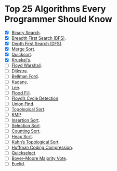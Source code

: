 # Top 25 Algorithms Every Programmer Should Know

- [x] [Binary Search](https://en.wikipedia.org/wiki/Binary_search_algorithm).
- [x] [Breadth First Search (BFS)](https://en.wikipedia.org/wiki/Breadth-first_search).
- [x] [Depth First Search (DFS)](https://en.wikipedia.org/wiki/Depth-first_search).
- [x] [Merge Sort](https://en.wikipedia.org/wiki/Merge_sort).
- [x] [Quicksort](https://en.wikipedia.org/wiki/Quicksort).
- [x] [Kruskal's](https://en.wikipedia.org/wiki/Kruskal%27s_algorithm).
- [ ] [Floyd Warshall](https://en.wikipedia.org/wiki/Floyd–Warshall_algorithm).
- [ ] [Dijkstra]().
- [ ] [Bellman Ford]().
- [ ] [Kadane]().
- [ ] [Lee]().
- [ ] [Flood Fill]().
- [ ] [Floyd’s Cycle Detection]().
- [ ] [Union Find]().
- [ ] [Topological Sort]().
- [ ] [KMP]().
- [ ] [Insertion Sort]().
- [ ] [Selection Sort]().
- [ ] [Counting Sort]().
- [ ] [Heap Sort]().
- [ ] [Kahn’s Topological Sort]().
- [ ] [Huffman Coding Compression]().
- [ ] [Quickselect]().
- [ ] [Boyer–Moore Majority Vote]().
- [ ] [Euclid]().
